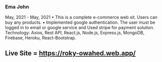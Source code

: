 ### Ema John


May, 2021 - May, 2021
• This is a complete e-commerce web sit. Users can buy any products.
• Implemented google authentication. The user must be logged in to
email or google service and Used stripe for payment solution.
Technology: Axios, Rest API, React.js, Node.js, Express.js, MongoDB,
Firebase, Heroku, React-Bootstrap.


## Live Site = https://roky-owahed.web.app/
